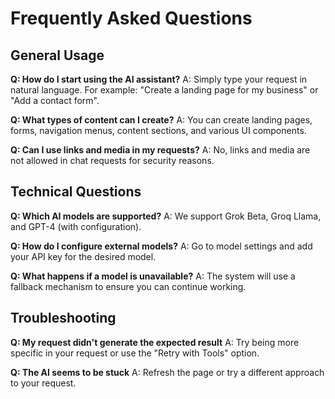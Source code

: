 # Frequently Asked Questions

## General Usage
**Q: How do I start using the AI assistant?**
A: Simply type your request in natural language. For example: "Create a landing page for my business" or "Add a contact form".

**Q: What types of content can I create?**
A: You can create landing pages, forms, navigation menus, content sections, and various UI components.

**Q: Can I use links and media in my requests?**
A: No, links and media are not allowed in chat requests for security reasons.

## Technical Questions
**Q: Which AI models are supported?**
A: We support Grok Beta, Groq Llama, and GPT-4 (with configuration).

**Q: How do I configure external models?**
A: Go to model settings and add your API key for the desired model.

**Q: What happens if a model is unavailable?**
A: The system will use a fallback mechanism to ensure you can continue working.

## Troubleshooting
**Q: My request didn't generate the expected result**
A: Try being more specific in your request or use the "Retry with Tools" option.

**Q: The AI seems to be stuck**
A: Refresh the page or try a different approach to your request.

